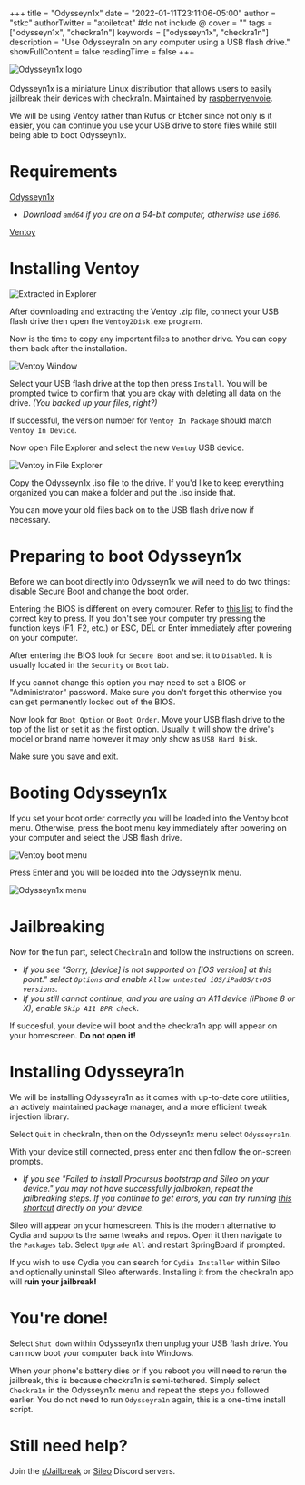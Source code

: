 +++
title = "Odysseyn1x"
date = "2022-01-11T23:11:06-05:00"
author = "stkc"
authorTwitter = "atoiletcat" #do not include @
cover = ""
tags = ["odysseyn1x", "checkra1n"]
keywords = ["odysseyn1x", "checkra1n"]
description = "Use Odysseyra1n on any computer using a USB flash drive."
showFullContent = false
readingTime = false
+++

![Odysseyn1x logo](odysseyn1x-logo.png)\
\
Odysseyn1x is a miniature Linux distribution that allows users to easily jailbreak their devices with checkra1n. Maintained by [raspberryenvoie](https://github.com/raspberryenvoie).

We will be using Ventoy rather than Rufus or Etcher since not only is it easier, you can continue you use your USB drive to store files while still being able to boot Odysseyn1x.

# Requirements

[Odysseyn1x](https://github.com/raspberryenvoie/odysseyn1x/releases)
- *Download `amd64` if you are on a 64-bit computer, otherwise use `i686`.*

[Ventoy](https://github.com/ventoy/Ventoy/releases)

# Installing Ventoy

![Extracted in Explorer](extracted-explorer.png)

After downloading and extracting the Ventoy .zip file, connect your USB flash drive then open the `Ventoy2Disk.exe` program.

Now is the time to copy any important files to another drive. You can copy them back after the installation.

![Ventoy Window](ventoy-before-install.png)

Select your USB flash drive at the top then press `Install`. You will be prompted twice to confirm that you are okay with deleting all data on the drive. *(You backed up your files, right?)*

If successful, the version number for `Ventoy In Package` should match `Ventoy In Device`.

Now open File Explorer and select the new `Ventoy` USB device.

![Ventoy in File Explorer](ventoy-usb-on-drive.png)

Copy the Odysseyn1x .iso file to the drive. If you'd like to keep everything organized you can make a folder and put the .iso inside that.

You can move your old files back on to the USB flash drive now if necessary.

# Preparing to boot Odysseyn1x

Before we can boot directly into Odysseyn1x we will need to do two things: disable Secure Boot and change the boot order.

Entering the BIOS is different on every computer. Refer to [this list](https://www.disk-image.com/faq-bootmenu.htm) to find the correct key to press. If you don't see your computer try pressing the function keys (F1, F2, etc.) or ESC, DEL or Enter immediately after powering on your computer.

After entering the BIOS look for `Secure Boot` and set it to `Disabled`. It is usually located in the `Security` or `Boot` tab. 

If you cannot change this option you may need to set a BIOS or "Administrator" password. Make sure you don't forget this otherwise you can get permanently locked out of the BIOS.

Now look for `Boot Option` or `Boot Order`. Move your USB flash drive to the top of the list or set it as the first option. Usually it will show the drive's model or brand name however it may only show as `USB Hard Disk`.

Make sure you save and exit.

# Booting Odysseyn1x

If you set your boot order correctly you will be loaded into the Ventoy boot menu. Otherwise, press the boot menu key immediately after powering on your computer and select the USB flash drive.

![Ventoy boot menu](ventoy-bootscreen.png)

Press Enter and you will be loaded into the Odysseyn1x menu.

![Odysseyn1x menu](odysseyn1x-menu.png)

# Jailbreaking

Now for the fun part, select `Checkra1n` and follow the instructions on screen.
- *If you see "Sorry, [device] is not supported on [iOS version] at this point." select `Options` and enable `Allow untested iOS/iPadOS/tvOS versions`.*
- *If you still cannot continue, and you are using an A11 device (iPhone 8 or X), enable `Skip A11 BPR check`.*

If succesful, your device will boot and the checkra1n app will appear on your homescreen. **Do not open it!**

# Installing Odysseyra1n

We will be installing Odysseyra1n as it comes with up-to-date core utilities, an actively maintained package manager, and a more efficient tweak injection library.

Select `Quit` in checkra1n, then on the Odysseyn1x menu select `Odysseyra1n`.

With your device still connected, press enter and then follow the on-screen prompts.
- *If you see "Failed to install Procursus bootstrap and Sileo on your device." you may not have successfully jailbroken, repeat the jailbreaking steps. If you continue to get errors, you can try running [this shortcut](https://go.stkc.win/shortcut) directly on your device.*

Sileo will appear on your homescreen. This is the modern alternative to Cydia and supports the same tweaks and repos. Open it then navigate to the `Packages` tab. Select `Upgrade All` and restart SpringBoard if prompted.

If you wish to use Cydia you can search for `Cydia Installer` within Sileo and optionally uninstall Sileo afterwards. Installing it from the checkra1n app will **ruin your jailbreak!**

# You're done!

Select `Shut down` within Odysseyn1x then unplug your USB flash drive. You can now boot your computer back into Windows.

When your phone's battery dies or if you reboot you will need to rerun the jailbreak, this is because checkra1n is semi-tethered. Simply select `Checkra1n` in the Odysseyn1x menu and repeat the steps you followed earlier. You do not need to run `Odysseyra1n` again, this is a one-time install script.

# Still need help?

Join the [r/Jailbreak](https://discord.gg/jb) or [Sileo](https://discord.gg/sileo) Discord servers.